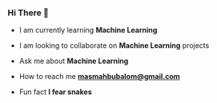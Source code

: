 
###    Hi There 👋

- I am currently learning **Machine Learning**

- I am looking to collaborate on **Machine Learning** projects

- Ask me about **Machine Learning**

- How to reach me **masmahbubalom@gmail.com**

- Fun fact **I fear snakes**
